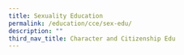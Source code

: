 ```yaml
---
title: Sexuality Education
permalink: /education/cce/sex-edu/
description: ""
third_nav_title: Character and Citizenship Edu
---
```

